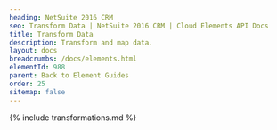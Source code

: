 ```yaml
---
heading: NetSuite 2016 CRM
seo: Transform Data | NetSuite 2016 CRM | Cloud Elements API Docs
title: Transform Data
description: Transform and map data.
layout: docs
breadcrumbs: /docs/elements.html
elementId: 988
parent: Back to Element Guides
order: 25
sitemap: false
---
```


{% include transformations.md %}
